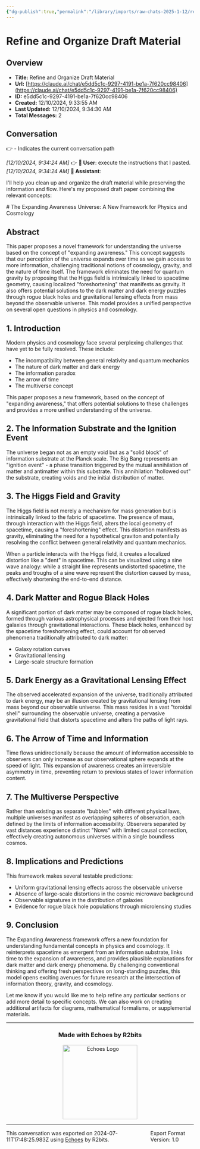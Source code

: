 ```yaml
---
{"dg-publish":true,"permalink":"/library/imports/raw-chats-2025-1-12/refine-and-organize-draft-material/"}
---
```


# Refine and Organize Draft Material

## Overview
- **Title:** Refine and Organize Draft Material
- **Url:** [https://claude.ai/chat/e5dd5c1c-9297-4191-be1a-7f620cc98406](https://claude.ai/chat/e5dd5c1c-9297-4191-be1a-7f620cc98406)
- **ID:** e5dd5c1c-9297-4191-be1a-7f620cc98406
- **Created:** 12/10/2024, 9:33:55 AM
- **Last Updated:** 12/10/2024, 9:34:30 AM
- **Total Messages:** 2

## Conversation
👉 - Indicates the current conversation path

<i>[12/10/2024, 9:34:24 AM]</i> 👉 <b>👤 User</b>: execute the instructions that I pasted.<br>
<i>[12/10/2024, 9:34:24 AM]</i> <b>🤖 Assistant</b>: 

 I'll help you clean up and organize the draft material while preserving the information and flow. Here's my proposed draft paper combining the relevant concepts:

<antArtifact identifier="expanding-awareness-universe" type="text/markdown" title="The Expanding Awareness Universe: A New Framework for Physics and Cosmology">
# The Expanding Awareness Universe: A New Framework for Physics and Cosmology

## Abstract
This paper proposes a novel framework for understanding the universe based on the concept of "expanding awareness." This concept suggests that our perception of the universe expands over time as we gain access to more information, challenging traditional notions of cosmology, gravity, and the nature of time itself. The framework eliminates the need for quantum gravity by proposing that the Higgs field is intrinsically linked to spacetime geometry, causing localized "foreshortening" that manifests as gravity. It also offers potential solutions to the dark matter and dark energy puzzles through rogue black holes and gravitational lensing effects from mass beyond the observable universe. This model provides a unified perspective on several open questions in physics and cosmology.

## 1. Introduction
Modern physics and cosmology face several perplexing challenges that have yet to be fully resolved. These include:
- The incompatibility between general relativity and quantum mechanics
- The nature of dark matter and dark energy
- The information paradox
- The arrow of time
- The multiverse concept

This paper proposes a new framework, based on the concept of "expanding awareness," that offers potential solutions to these challenges and provides a more unified understanding of the universe.

## 2. The Information Substrate and the Ignition Event
The universe began not as an empty void but as a "solid block" of information substrate at the Planck scale. The Big Bang represents an "ignition event" - a phase transition triggered by the mutual annihilation of matter and antimatter within this substrate. This annihilation "hollowed out" the substrate, creating voids and the initial distribution of matter.

## 3. The Higgs Field and Gravity
The Higgs field is not merely a mechanism for mass generation but is intrinsically linked to the fabric of spacetime. The presence of mass, through interaction with the Higgs field, alters the local geometry of spacetime, causing a "foreshortening" effect. This distortion manifests as gravity, eliminating the need for a hypothetical graviton and potentially resolving the conflict between general relativity and quantum mechanics.

When a particle interacts with the Higgs field, it creates a localized distortion like a "dent" in spacetime. This can be visualized using a sine wave analogy: while a straight line represents undistorted spacetime, the peaks and troughs of a sine wave represent the distortion caused by mass, effectively shortening the end-to-end distance.

## 4. Dark Matter and Rogue Black Holes
A significant portion of dark matter may be composed of rogue black holes, formed through various astrophysical processes and ejected from their host galaxies through gravitational interactions. These black holes, enhanced by the spacetime foreshortening effect, could account for observed phenomena traditionally attributed to dark matter:

- Galaxy rotation curves
- Gravitational lensing
- Large-scale structure formation

## 5. Dark Energy as a Gravitational Lensing Effect
The observed accelerated expansion of the universe, traditionally attributed to dark energy, may be an illusion created by gravitational lensing from mass beyond our observable universe. This mass resides in a vast "toroidal shell" surrounding the observable universe, creating a pervasive gravitational field that distorts spacetime and alters the paths of light rays.

## 6. The Arrow of Time and Information
Time flows unidirectionally because the amount of information accessible to observers can only increase as our observational sphere expands at the speed of light. This expansion of awareness creates an irreversible asymmetry in time, preventing return to previous states of lower information content.

## 7. The Multiverse Perspective
Rather than existing as separate "bubbles" with different physical laws, multiple universes manifest as overlapping spheres of observation, each defined by the limits of information accessibility. Observers separated by vast distances experience distinct "Nows" with limited causal connection, effectively creating autonomous universes within a single boundless cosmos.

## 8. Implications and Predictions
This framework makes several testable predictions:

- Uniform gravitational lensing effects across the observable universe
- Absence of large-scale distortions in the cosmic microwave background
- Observable signatures in the distribution of galaxies
- Evidence for rogue black hole populations through microlensing studies

## 9. Conclusion
The Expanding Awareness framework offers a new foundation for understanding fundamental concepts in physics and cosmology. It reinterprets spacetime as emergent from an information substrate, links time to the expansion of awareness, and provides plausible explanations for dark matter and dark energy phenomena. By challenging conventional thinking and offering fresh perspectives on long-standing puzzles, this model opens exciting avenues for future research at the intersection of information theory, gravity, and cosmology.
</antArtifact>

Let me know if you would like me to help refine any particular sections or add more detail to specific concepts. We can also work on creating additional artifacts for diagrams, mathematical formalisms, or supplemental materials.<br>

---

<div align="center">

### Made with Echoes by R2bits

<a href="https://echoes.r2bits.com">
  <img src="https://images.squarespace-cdn.com/content/v1/6493af4741c13939d335f0b8/18b27467-2da2-43b7-8d44-234bccf4f462/MINI_ECHOES_LOGO_NORMAL_WHITE_TEXT_SMALL-05-14+%281%29.png?format=300w" alt="Echoes Logo" width="200"/>
</a>

</div>

---

<div style="display: flex; justify-content: space-between;">
  <span>This conversation was exported on 2024-07-11T17:48:25.983Z using <a href="https://echoes.r2bits.com">Echoes</a> by R2bits.</span>
  <span>Export Format Version: 1.0</span>
</div>
